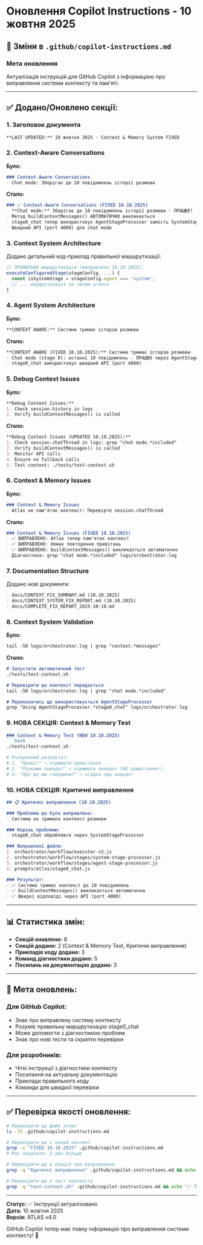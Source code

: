 # Оновлення Copilot Instructions - 10 жовтня 2025

## 📝 Зміни в `.github/copilot-instructions.md`

### Мета оновлення
Актуалізація інструкцій для GitHub Copilot з інформацією про виправлення системи контексту та пам'яті.

---

## ✅ Додано/Оновлено секції:

### 1. Заголовок документа
```markdown
**LAST UPDATED:** 10 жовтня 2025 - Context & Memory System FIXED
```

### 2. Context-Aware Conversations
**Було:**
```markdown
### Context-Aware Conversations
- Chat mode: Зберігає до 10 повідомлень історії розмови
```

**Стало:**
```markdown
### ✅ Context-Aware Conversations (FIXED 10.10.2025)
- **Chat mode:** Зберігає до 10 повідомлень історії розмови - ПРАЦЮЄ!
- Метод buildContextMessages() АВТОМАТИЧНО викликається
- stage0_chat тепер використовує AgentStageProcessor замість SystemStageProcessor
- Швидкий API (port 4000) для chat mode
```

### 3. Context System Architecture
Додано детальний код-приклад правильної маршрутизації:
```javascript
// ПРАВИЛЬНА маршрутизація (виправлено 10.10.2025):
executeConfiguredStage(stageConfig, ...) {
  const isSystemStage = stageConfig.agent === 'system';
  // ... маршрутизація за типом агента
}
```

### 4. Agent System Architecture
**Було:**
```markdown
**CONTEXT AWARE:** Система тримає історію розмови
```

**Стало:**
```markdown
**CONTEXT AWARE (FIXED 10.10.2025):** Система тримає історію розмови
- Chat mode (stage 0): останні 10 повідомлень - ПРАЦЮЄ через AgentStageProcessor
- stage0_chat використовує швидкий API (port 4000)
```

### 5. Debug Context Issues
**Було:**
```markdown
**Debug Context Issues:**
1. Check session.history in logs
2. Verify buildContextMessages() is called
```

**Стало:**
```markdown
**Debug Context Issues (UPDATED 10.10.2025):**
1. Check session.chatThread in logs: grep "chat mode.*included"
2. Verify buildContextMessages() is called
3. Monitor API calls
4. Ensure no fallback calls
5. Test context: ./tests/test-context.sh
```

### 6. Context & Memory Issues
**Було:**
```markdown
### Context & Memory Issues
- Atlas не пам'ятає контекст: Перевірте session.chatThread
```

**Стало:**
```markdown
### Context & Memory Issues (FIXED 10.10.2025)
- ✅ ВИПРАВЛЕНО: Atlas тепер пам'ятає контекст
- ✅ ВИПРАВЛЕНО: Немає повторення привітань
- ✅ ВИПРАВЛЕНО: buildContextMessages() викликається автоматично
- Діагностика: grep "chat mode.*included" logs/orchestrator.log
```

### 7. Documentation Structure
Додано нові документи:
```markdown
- docs/CONTEXT_FIX_SUMMARY.md (10.10.2025)
- docs/CONTEXT_SYSTEM_FIX_REPORT.md (10.10.2025)
- docs/COMPLETE_FIX_REPORT_2025-10-10.md
```

### 8. Context System Validation
**Було:**
```markdown
tail -50 logs/orchestrator.log | grep "context.*messages"
```

**Стало:**
```markdown
# Запустити автоматичний тест
./tests/test-context.sh

# Перевірити що контекст передається
tail -50 logs/orchestrator.log | grep "chat mode.*included"

# Переконатись що використовується AgentStageProcessor
grep "Using AgentStageProcessor.*stage0_chat" logs/orchestrator.log
```

### 9. НОВА СЕКЦІЯ: Context & Memory Test
```markdown
### Context & Memory Test (NEW 10.10.2025)
```bash
./tests/test-context.sh

# Очікуваний результат:
# 1. "Привіт" → отримати привітання
# 2. "Розкажи анекдот" → отримати анекдот (НЕ привітання!)
# 3. "Про що ми говорили?" → згадка про анекдот
```

### 10. НОВА СЕКЦІЯ: Критичні виправлення
```markdown
## 📋 Критичні виправлення (10.10.2025)

### Проблема що була виправлена:
- Система не тримала контекст розмови

### Корінь проблеми:
- stage0_chat оброблявся через SystemStageProcessor

### Виправлені файли:
1. orchestrator/workflow/executor-v3.js
2. orchestrator/workflow/stages/system-stage-processor.js
3. orchestrator/workflow/stages/agent-stage-processor.js
4. prompts/atlas/stage0_chat.js

### Результат:
- ✅ Система тримає контекст до 10 повідомлень
- ✅ buildContextMessages() викликається автоматично
- ✅ Швидкі відповіді через API (port 4000)
```

---

## 📊 Статистика змін:

- **Секцій оновлено:** 8
- **Секцій додано:** 2 (Context & Memory Test, Критичні виправлення)
- **Прикладів коду додано:** 3
- **Команд діагностики додано:** 5
- **Посилань на документацію додано:** 3

---

## 🎯 Мета оновлень:

### Для GitHub Copilot:
- Знає про виправлену систему контексту
- Розуміє правильну маршрутизацію stage0_chat
- Може допомогти з діагностикою проблем
- Знає про нові тести та скрипти перевірки

### Для розробників:
- Чіткі інструкції з діагностики контексту
- Посилання на актуальну документацію
- Приклади правильного коду
- Команди для швидкої перевірки

---

## ✅ Перевірка якості оновлення:

```bash
# Перевірити що файл існує
ls -lh .github/copilot-instructions.md

# Перевірити що є новий контент
grep -c "FIXED 10.10.2025" .github/copilot-instructions.md
# Має показати: 3 або більше

# Перевірити що є секція про виправлення
grep -q "Критичні виправлення" .github/copilot-instructions.md && echo "✅ Секція додана"

# Перевірити що є тест контексту
grep -q "test-context.sh" .github/copilot-instructions.md && echo "✅ Тест згадано"
```

---

**Статус:** ✅ Інструкції актуалізовано  
**Дата:** 10 жовтня 2025  
**Версія:** ATLAS v4.0

GitHub Copilot тепер має повну інформацію про виправлення системи контексту! 🎉
